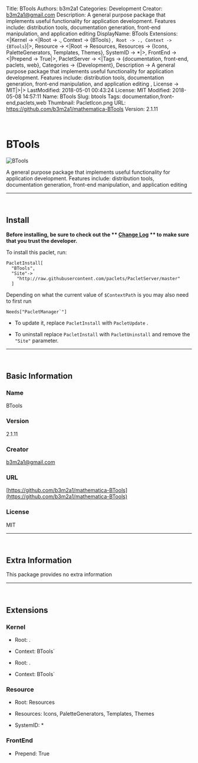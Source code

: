 Title: BTools
Authors: b3m2a1
Categories: Development
Creator: b3m2a1@gmail.com
Description: A general purpose package that implements useful functionality for application development. Features include: distribution tools, documentation generation, front-end manipulation, and application editing 
DisplayName: BTools
Extensions: <|Kernel -> <|Root -> ., Context -> {BTools`}, Root -> ., Context -> {BTools`}|>, Resource -> <|Root -> Resources, Resources -> {Icons, PaletteGenerators, Templates, Themes}, SystemID -> *|>, FrontEnd -> <|Prepend -> True|>, PacletServer -> <|Tags -> {documentation, front-end, paclets, web}, Categories -> {Development}, Description -> A general purpose package that implements useful functionality for application development. Features include: distribution tools, documentation generation, front-end manipulation, and application editing , License -> MIT|>|>
LastModified: 2018-05-01 00:43:24
License: MIT
Modified: 2018-05-08 14:57:11
Name: BTools
Slug: btools
Tags: documentation,front-end,paclets,web
Thumbnail: PacletIcon.png
URL: https://github.com/b3m2a1/mathematica-BTools
Version: 2.1.11

<a id="btools" style="width:0;height:0;margin:0;padding:0;">&zwnj;</a>

# BTools

![BTools]({filename}/img/BTools/PacletIcon.png)

A general purpose package that implements useful functionality for application development. Features include: distribution tools, documentation generation, front-end manipulation, and application editing 

---

<a id="install" style="width:0;height:0;margin:0;padding:0;">&zwnj;</a>

## Install

**Before installing, be sure to check out the ** **[Change Log](https://paclets.github.io/PacletServer/pages/log.html)** ** to make sure that you trust the developer.**

To install this paclet, run:

    PacletInstall[
      "BTools",
      "Site"->
        "http://raw.githubusercontent.com/paclets/PacletServer/master"
      ]

Depending on what the current value of  ```$ContextPath```  is you may also need to first run

    Needs["PacletManager`"]

* To update it, replace  ```PacletInstall```  with  ```PacletUpdate``` . 

* To uninstall replace  ```PacletInstall```  with  ```PacletUninstall```  and remove the  ```"Site"```  parameter.

---

<a id="basic-information" style="width:0;height:0;margin:0;padding:0;">&zwnj;</a>

## Basic Information

### Name

BTools

### Version

2.1.11

### Creator

[b3m2a1@gmail.com](mailto:b3m2a1@gmail.com)

### URL

[https://github.com/b3m2a1/mathematica-BTools](https://github.com/b3m2a1/mathematica-BTools)

### License

MIT

---

<a id="extra-information" style="width:0;height:0;margin:0;padding:0;">&zwnj;</a>

## Extra Information

This package provides no extra information

---

<a id="extensions" style="width:0;height:0;margin:0;padding:0;">&zwnj;</a>

## Extensions

### Kernel

* Root: .

* Context: BTools`

* Root: .

* Context: BTools`

### Resource

* Root: Resources

* Resources: Icons, PaletteGenerators, Templates, Themes

* SystemID: *

### FrontEnd

* Prepend: True